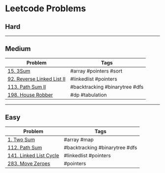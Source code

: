 # Leetcode Problems

## Hard

---

## Medium

| Problem                          | Tags                           |
| -------------------------------- | ------------------------------ |
| [15. 3Sum][15]                   | #array #pointers #sort         |
| [92. Reverse Linked List II][92] | #linkedlist #pointers          |
| [113. Path Sum II][113]          | #backtracking #binarytree #dfs |
| [198. House Robber][198]         | #dp #tabulation                |

---

## Easy

| Problem                       | Tags                           |
| ----------------------------- | ------------------------------ |
| [1. Two Sum][1]               | #array #map                    |
| [112. Path Sum][112]          | #backtracking #binarytree #dfs |
| [141. Linked List Cycle][141] | #linkedlist #pointers          |
| [283. Move Zeroes][283]       | #pointers                      |

[1]: https://github.com/mkellydevv/data-structures-and-algorithms/blob/master/leetcode/easy/1.js
[15]: https://github.com/mkellydevv/data-structures-and-algorithms/blob/master/leetcode/medium/15.js
[92]: https://github.com/mkellydevv/data-structures-and-algorithms/blob/master/leetcode/medium/92.js
[112]: https://github.com/mkellydevv/data-structures-and-algorithms/blob/master/leetcode/easy/112.js
[113]: https://github.com/mkellydevv/data-structures-and-algorithms/blob/master/leetcode/medium/113.js
[141]: https://github.com/mkellydevv/data-structures-and-algorithms/blob/master/leetcode/easy/141.js
[283]: https://github.com/mkellydevv/data-structures-and-algorithms/blob/master/leetcode/easy/283.js
[198]: https://github.com/mkellydevv/data-structures-and-algorithms/blob/master/leetcode/medium/198.js
